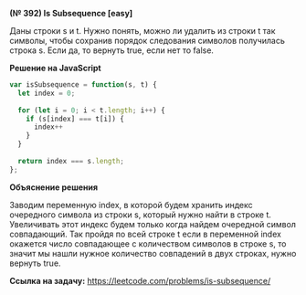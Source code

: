 **(№ 392) Is Subsequence [easy]**

Даны строки s и t. Нужно понять, можно ли удалить из строки t так символы, чтобы сохранив порядок следования символов получилась строка s. Если да, то вернуть true, если нет то false.

**Решение на JavaScript**

```javascript
var isSubsequence = function(s, t) {
  let index = 0;
  
  for (let i = 0; i < t.length; i++) {
    if (s[index] === t[i]) {
      index++
    }
  }
  
  return index === s.length;
};
```

**Объяснение решения**

Заводим переменную index, в которой будем хранить индекс очередного символа из строки s, который нужно найти в строке t. Увеличивать этот индекс будем только когда найдем очередной символ совпадающий. Так пройдя по всей строке t если в переменной index окажется число совпадающее с количеством символов в строке s, то значит мы нашли нужное количество совпадений в двух строках, нужно вернуть true.

**Ссылка на задачу:** https://leetcode.com/problems/is-subsequence/